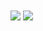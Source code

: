 <img align="center" src="https://github-readme-stats.vercel.app/api?username=liuweigeek&show_icons=true" />
<img align="center" src="https://github-readme-stats.vercel.app/api/top-langs/?username=liuweigeek&layout=compact" />
